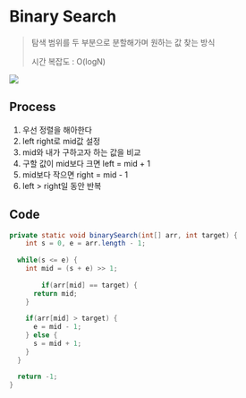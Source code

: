 # Binary Search

> 탐색 범위를 두 부분으로 분할해가며 원하는 값 찾는 방식
>
> 시간 복잡도 : O(logN)

![](https://user-images.githubusercontent.com/55429912/119336229-5de98c00-bcc8-11eb-9621-8caa78cf2ca9.png)

## Process

1. 우선 정렬을 해아한다
2. left right로 mid값 설정
3. mid와 내가 구하고자 하는 값을 비교
4. 구할 값이 mid보다 크면 left = mid + 1
5. mid보다 작으면 right = mid - 1
6. left > right일 동안 반복



## Code

```java
private static void binarySearch(int[] arr, int target) {
	int s = 0, e = arr.length - 1;
  
  while(s <= e) {
    int mid = (s + e) >> 1;
    
		if(arr[mid] == target) {
      return mid;
    }
    
    if(arr[mid] > target) {
      e = mid - 1;
    } else {
      s = mid + 1;
    }
  }
  
  return -1;
}
```

